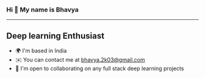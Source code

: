 ### Hi 👋 My name is Bhavya
---------------------------
Deep learning Enthusiast
---------------------------
* 🌍  I'm based in India <br />
* ✉️  You can contact me at bhavya.2k03@gmail.com <br />
* 🤝  I'm open to collaborating on any full stack deep learning projects <br />
<!--
**Bhavya-2k03/bhavya-2k03** is a ✨ _special_ ✨ repository because its `README.md` (this file) appears on your GitHub profile.

Here are some ideas to get you started:

- 🔭 I’m currently working on bh
- 🌱 I’m currently learning ...
- 👯 I’m looking to collaborate on ...
- 🤔 I’m looking for help with ...
- 💬 Ask me about ...
- 📫 How to reach me: ...
- 😄 Pronouns: ...
- ⚡ Fun fact: ...
-->
